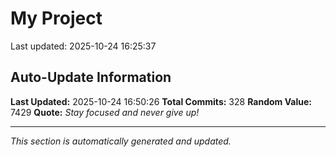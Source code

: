 # My Project


Last updated: 2025-10-24 16:25:37















































































































































































































































































































































































































































































































































































































































































































































## Auto-Update Information

**Last Updated:** 2025-10-24 16:50:26
**Total Commits:** 328
**Random Value:** 7429
**Quote:** _Stay focused and never give up!_

---
_This section is automatically generated and updated._